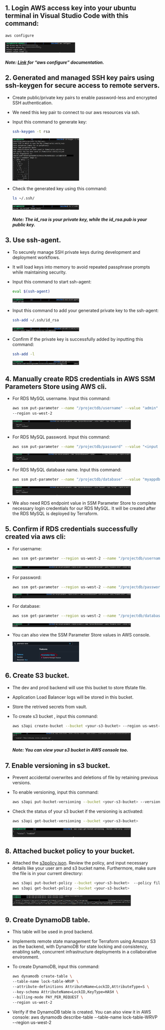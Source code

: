 ## **1.	Login AWS access key into your ubuntu terminal in Visual Studio Code with this command:**

```bash
aws configure
``` 

<div style="text-align: left;">
<img src="https://github.com/Carlo-05/Terraform-WebApp-RDS-Vault-Project/blob/main/Other%20documents/pictures/First%20step/1..png?raw=true" alt="First Step" style="width: 45%; height: auto;">
</div> 

#### _Note: [Link](https://docs.aws.amazon.com/cli/latest/reference/configure/) for “aws configure” documentation._

## **2.	Generated and managed SSH key pairs using ssh-keygen for secure access to remote servers.**
-	Create public/private key pairs to enable password-less and encrypted SSH authentication.
-	We need this key pair to connect to our aws resources via ssh.
-	Input this command to generate key:

    ```bash
    ssh-keygen -t rsa
    ``` 

    <div style="text-align: left;">
    <img src="https://github.com/Carlo-05/Terraform-WebApp-RDS-Vault-Project/blob/main/Other%20documents/pictures/First%20step/2..png?raw=true" alt="First Step" style="width: 45%; height: auto;">
    </div> 

-	Check the generated key using this command:

    ```bash
    ls ~/.ssh/
    ```

    <div style="text-align: left;">
    <img src="https://github.com/Carlo-05/Terraform-WebApp-RDS-Vault-Project/blob/main/Other%20documents/pictures/First%20step/2.1.png?raw=true" alt="First Step" style="width: 45%; height: auto;">
    </div> 
 
    #### _Note: The id_rsa is your private key, while the id_rsa.pub is your public key._
## **3.	Use ssh-agent.**
-	To securely manage SSH private keys during development and deployment workflows.
-	It will load keys into memory to avoid repeated passphrase prompts while maintaining security.  
-	Input this command to start ssh-agent:

    ```bash
    eval $(ssh-agent)
    ```
 
    <div style="text-align: left;">
    <img src="https://github.com/Carlo-05/Terraform-WebApp-RDS-Vault-Project/blob/main/Other%20documents/pictures/First%20step/3..png?raw=true" alt="First Step" style="width: 45%; height: auto;">
    </div> 

-	Input this command to add your generated private key to the ssh-agent:

    ```bash
    ssh-add ~/.ssh/id_rsa
    ```
 
    <div style="text-align: left;">
    <img src="https://github.com/Carlo-05/Terraform-WebApp-RDS-Vault-Project/blob/main/Other%20documents/pictures/First%20step/3.1.png?raw=true" alt="First Step" style="width: 45%; height: auto;">
    </div> 

-	Confirm if the private key is successfully added by inputting this command:

    ```bash
    ssh-add -l
    ```
 
    <div style="text-align: left;">
    <img src="https://github.com/Carlo-05/Terraform-WebApp-RDS-Vault-Project/blob/main/Other%20documents/pictures/First%20step/3.2.png?raw=true" alt="First Step" style="width: 45%; height: auto;">
    </div> 

## **4.	Manually create RDS credentials in AWS SSM Parameters Store using AWS cli.**
-	For RDS MySQL username. Input this command:

    ```bash
    aws ssm put-parameter --name "/projectdb/username" --value "admin" --type "String" 
    --region us-west-2
    ```

    <div style="text-align: left;">
    <img src="https://github.com/Carlo-05/Terraform-WebApp-RDS-Vault-Project/blob/main/Other%20documents/pictures/First%20step/4..png?raw=true" alt="First Step" style="width: 80%; height: auto;">
    </div>

-	For RDS MySQL password. Input this command:

    ```bash
    aws ssm put-parameter --name "/projectdb/password" --value "<input desired password>" --type "SecureString" --region us-west-2
    ```

    <div style="text-align: left;">
    <img src="https://github.com/Carlo-05/Terraform-WebApp-RDS-Vault-Project/blob/main/Other%20documents/pictures/First%20step/4.1.png?raw=true" alt="First Step" style="width: 80%; height: auto;">
    </div>

-	For RDS MySQL database name. Input this command:

    ```bash
    aws ssm put-parameter --name "/projectdb/database" --value "myappdb" --type "String" --region us-west-2 
    ```

    <div style="text-align: left;">
    <img src="https://github.com/Carlo-05/Terraform-WebApp-RDS-Vault-Project/blob/main/Other%20documents/pictures/First%20step/4.2.png?raw=true" alt="First Step" style="width: 80%; height: auto;">
    </div>

-	We also need RDS endpoint value in SSM Parameter Store to complete necessary login credentials for our RDS MySQL. It will be created after the RDS MySQL is deployed by Terraform.

## **5.	Confirm if RDS credentials successfully created via aws cli:**
-	For username:

    ```bash
    aws ssm get-parameter --region us-west-2 --name "/projectdb/username" --query "Parameter.Value" --output text
    ``` 

    <div style="text-align: left;">
    <img src="https://github.com/Carlo-05/Terraform-WebApp-RDS-Vault-Project/blob/main/Other%20documents/pictures/First%20step/5..png?raw=true" alt="First Step" style="width: 80%; height: auto;">
    </div>

-	For password:

    ```bash
    aws ssm get-parameter --region us-west-2 --name "/projectdb/password" --with-decryption --query "Parameter.Value" --output text
    ```

    <div style="text-align: left;">
    <img src="https://github.com/Carlo-05/Terraform-WebApp-RDS-Vault-Project/blob/main/Other%20documents/pictures/First%20step/5.1.png?raw=true" alt="First Step" style="width: 80%; height: auto;">
    </div>

-	For database:

    ```bash
    aws ssm get-parameter --region us-west-2 --name "/projectdb/database" --query "Parameter.Value" --output text
    ```

    <div style="text-align: left;">
    <img src="https://github.com/Carlo-05/Terraform-WebApp-RDS-Vault-Project/blob/main/Other%20documents/pictures/First%20step/5.2.png?raw=true" alt="First Step" style="width: 80%; height: auto;">
    </div>
-   You can also view the SSM Parameter Store values in AWS console.

    <div style="text-align: left;">
    <img src="https://github.com/Carlo-05/Terraform-WebApp-RDS-Vault-Project/blob/main/Other%20documents/pictures/First%20step/5.3.png?raw=true" alt="First Step" style="width: 45%; height: auto;">
    </div>
 
## **6.	Create S3 bucket.**
-	The dev and prod backend will use this bucket to store tfstate file.
-	Application Load Balancer logs will be stored in this bucket.
-   Store the retrived secrets from vault.
-	To create s3 bucket , input this command:

    ```bash
    aws s3api create-bucket --bucket <your-s3-bucket> --region us-west-2 --create-bucket-configuration LocationConstraint=us-west-2
    ```
    <div style="text-align: left;">
    <img src="https://github.com/Carlo-05/Terraform-WebApp-RDS-Vault-Project/blob/main/Other%20documents/pictures/First%20step/6..png?raw=true" alt="First Step" style="width: 80%; height: auto;">
    </div>

    ##### _Note: You can view your s3 bucket in AWS console too._
## **7.	Enable versioning in s3 bucket.**
-	Prevent accidental overwrites and deletions of file by retaining previous versions.
-	To enable versioning, input this command:

    ```bash
    aws s3api put-bucket-versioning --bucket <your-s3-bucket> --versioning-configuration Status=Enabled
    ```

-	Check the status of your s3 bucket if the versioning is activated:

    ```bash
    aws s3api get-bucket-versioning --bucket <your-s3-bucket>
    ```
    <div style="text-align: left;">
    <img src="https://github.com/Carlo-05/Terraform-WebApp-RDS-Vault-Project/blob/main/Other%20documents/pictures/First%20step/7..png?raw=true" alt="First Step" style="width: 80%; height: auto;">
    </div>

## **8.	Attached bucket policy to your bucket.**
-	Attached the [s3policy.json](https://github.com/Carlo-05/Terraform-WebApp-RDS-Vault-Project/blob/main/s3policy.json). Review the policy, and input necessary details like your user arn and s3 bucket name. Furthermore, make sure the file is in your current directory:

    ```bash
    aws s3api put-bucket-policy --bucket <your-s3-bucket>  --policy file://s3policy.json
    aws s3api get-bucket-policy --bucket <your-s3-bucket>
    ```
    <div style="text-align: left;">
    <img src="https://github.com/Carlo-05/Terraform-WebApp-RDS-Vault-Project/blob/main/Other%20documents/pictures/First%20step/8..png?raw=true" alt="First Step" style="width: 80%; height: auto;">
    </div>

## **9.	Create DynamoDB table.**
-	This table will be used in prod backend.
-	Implements remote state management for Terraform using Amazon S3 as the backend, with DynamoDB for state locking and consistency, enabling safe, concurrent infrastructure deployments in a collaborative environment.
-	To create DynamoDB, input this command:

    ```bash
    aws dynamodb create-table \
    --table-name lock-table-WRVP \
    --attribute-definitions AttributeName=LockID,AttributeType=S \
    --key-schema AttributeName=LockID,KeyType=HASH \
    --billing-mode PAY_PER_REQUEST \
    --region us-west-2
    ```
-	Verify if the DynamoDB table is created. You can also view it in AWS console:
aws dynamodb describe-table --table-name lock-table-WRVP --region us-west-2

